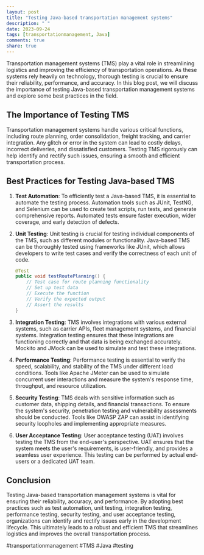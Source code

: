 ```yaml
---
layout: post
title: "Testing Java-based transportation management systems"
description: " "
date: 2023-09-24
tags: [transportationmanagement, Java]
comments: true
share: true
---
```


Transportation management systems (TMS) play a vital role in streamlining logistics and improving the efficiency of transportation operations. As these systems rely heavily on technology, thorough testing is crucial to ensure their reliability, performance, and accuracy. In this blog post, we will discuss the importance of testing Java-based transportation management systems and explore some best practices in the field.

## The Importance of Testing TMS

Transportation management systems handle various critical functions, including route planning, order consolidation, freight tracking, and carrier integration. Any glitch or error in the system can lead to costly delays, incorrect deliveries, and dissatisfied customers. Testing TMS rigorously can help identify and rectify such issues, ensuring a smooth and efficient transportation process.

## Best Practices for Testing Java-based TMS

1. **Test Automation**: To efficiently test a Java-based TMS, it is essential to automate the testing process. Automation tools such as JUnit, TestNG, and Selenium can be used to create test scripts, run tests, and generate comprehensive reports. Automated tests ensure faster execution, wider coverage, and early detection of defects.

2. **Unit Testing**: Unit testing is crucial for testing individual components of the TMS, such as different modules or functionality. Java-based TMS can be thoroughly tested using frameworks like JUnit, which allows developers to write test cases and verify the correctness of each unit of code.

    ```java
    @Test
    public void testRoutePlanning() {
        // Test case for route planning functionality
        // Set up test data
        // Execute the function
        // Verify the expected output
        // Assert the results
    }
    ```

3. **Integration Testing**: TMS involves integrations with various external systems, such as carrier APIs, fleet management systems, and financial systems. Integration testing ensures that these integrations are functioning correctly and that data is being exchanged accurately. Mockito and JMock can be used to simulate and test these integrations.

4. **Performance Testing**: Performance testing is essential to verify the speed, scalability, and stability of the TMS under different load conditions. Tools like Apache JMeter can be used to simulate concurrent user interactions and measure the system's response time, throughput, and resource utilization.

5. **Security Testing**: TMS deals with sensitive information such as customer data, shipping details, and financial transactions. To ensure the system's security, penetration testing and vulnerability assessments should be conducted. Tools like OWASP ZAP can assist in identifying security loopholes and implementing appropriate measures.

6. **User Acceptance Testing**: User acceptance testing (UAT) involves testing the TMS from the end-user's perspective. UAT ensures that the system meets the user's requirements, is user-friendly, and provides a seamless user experience. This testing can be performed by actual end-users or a dedicated UAT team.

## Conclusion

Testing Java-based transportation management systems is vital for ensuring their reliability, accuracy, and performance. By adopting best practices such as test automation, unit testing, integration testing, performance testing, security testing, and user acceptance testing, organizations can identify and rectify issues early in the development lifecycle. This ultimately leads to a robust and efficient TMS that streamlines logistics and improves the overall transportation process.

#transportationmanagement #TMS #Java #testing